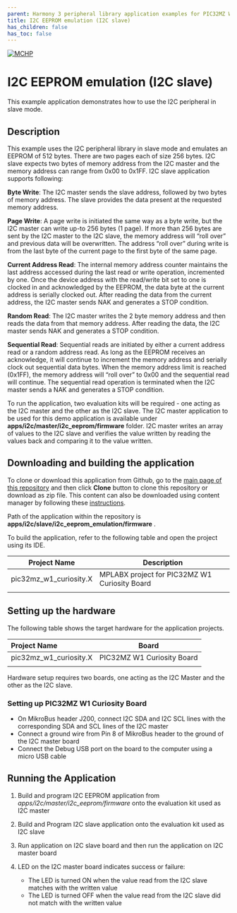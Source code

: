 ```yaml
---
parent: Harmony 3 peripheral library application examples for PIC32MZ W1 family
title: I2C EEPROM emulation (I2C slave) 
has_children: false
has_toc: false
---
```


[![MCHP](https://www.microchip.com/ResourcePackages/Microchip/assets/dist/images/logo.png)](https://www.microchip.com)

# I2C EEPROM emulation (I2C slave)

This example application demonstrates how to use the I2C peripheral in slave mode.

## Description

This example uses the I2C peripheral library in slave mode and emulates an EEPROM of 512 bytes. There are two pages each of size 256 bytes. I2C slave expects two bytes of memory address from the I2C master and the memory address can range from 0x00 to 0x1FF.
I2C slave application supports following:

**Byte Write**: The I2C master sends the slave address, followed by two bytes of memory address. The slave provides the data present at the requested memory address.

**Page Write**: A page write is initiated the same way as a byte write, but the I2C master can write up-to 256 bytes (1 page). If more than 256 bytes are sent by the I2C master to the I2C slave, the memory address will “roll over” and previous data will be overwritten. The address “roll over” during write is from the last byte of the current page to the first byte of the same page.

**Current Address Read**: The internal memory address counter maintains the last address accessed during the last read or write operation, incremented by one. Once the device address with the read/write bit set to one is clocked in and acknowledged by the EEPROM, the data byte at the current address is serially clocked out. After reading the data from the current address, the I2C master sends NAK and generates a STOP condition.

**Random Read**: The I2C master writes the 2 byte memory address and then reads the data from that memory address. After reading the data, the I2C master sends NAK and generates a STOP condition.

**Sequential Read**: Sequential reads are initiated by either a current address read or a random address read. As long as the EEPROM receives an acknowledge, it will continue to increment the memory address and serially clock out sequential data bytes. When the memory address limit is reached (0x1FF), the memory address will “roll over” to 0x00 and the sequential read will continue. The sequential read operation is terminated when the I2C master sends a NAK and generates a STOP condition.

To run the application, two evaluation kits will be required - one acting as the I2C master and the other as the I2C slave. The I2C master application to be used for this demo application is available under **apps/i2c/master/i2c_eeprom/firmware** folder. I2C master writes an array of values to the I2C slave and verifies the value written by reading the values back and comparing it to the value written.

## Downloading and building the application

To clone or download this application from Github, go to the [main page of this repository](https://github.com/Microchip-MPLAB-Harmony/csp_apps_pic32mz_w1) and then click **Clone** button to clone this repository or download as zip file.
This content can also be downloaded using content manager by following these [instructions](https://github.com/Microchip-MPLAB-Harmony/contentmanager/wiki).

Path of the application within the repository is **apps/i2c/slave/i2c_eeprom_emulation/firmware** .

To build the application, refer to the following table and open the project using its IDE.

| Project Name      | Description                                    |
| ----------------- | ---------------------------------------------- |
| pic32mz_w1_curiosity.X | MPLABX project for PIC32MZ W1 Curiosity Board |
|||

## Setting up the hardware

The following table shows the target hardware for the application projects.

| Project Name| Board|
|:---------|:---------:|
| pic32mz_w1_curiosity.X | PIC32MZ W1 Curiosity Board |
|||

Hardware setup requires two boards, one acting as the I2C Master and the other as the I2C slave.

### Setting up PIC32MZ W1 Curiosity Board

- On MikroBus header J200, connect I2C SDA and I2C SCL lines with the corresponding SDA and SCL lines of the I2C master
- Connect a ground wire from Pin 8 of MikroBus header to the ground of the I2C master board
- Connect the Debug USB port on the board to the computer using a micro USB cable

## Running the Application

1. Build and program I2C EEPROM application from *apps/i2c/master/i2c_eeprom/firmware* onto the evaluation kit used as I2C master
2. Build and Program I2C slave application onto the evaluation kit used as I2C slave
3. Run application on I2C slave board and then run the application on I2C master board
4. LED on the I2C master board indicates success or failure:

    - The LED is turned ON when the value read from the I2C slave matches with the written value
    - The LED is turned OFF when the value read from the I2C slave did not match with the written value